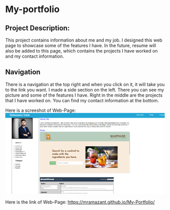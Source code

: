 # My-portfolio

## Project Description:

This project contains information about me and my job. I designed this web page to showcase some of the features I have. In the future, resume will also be added to this page, which contains the projects I have worked on and my contact information.

## Navigation

There is a navigation at the top right and when you click on it, it will take you to the link you want. I made a side section on the left. There you can see my picture and some of the features I have. Right in the middle are the projects that I have worked on. You can find my contact information at the bottom.

Here is a screeshot of Web-Page:
![Screenshot of my page](assets/img/ScreenShot.png)

Here is the link of Web-Page: https://mramazant.github.io/My-Portfolio/
